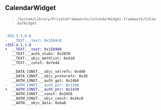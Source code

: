 ## CalendarWidget

> `/System/Library/PrivateFrameworks/CalendarWidget.framework/CalendarWidget`

```diff

-355.3.3.0.0
-  __TEXT.__text: 0x15b9c8
+355.4.1.1.0
+  __TEXT.__text: 0x15b908
   __TEXT.__auth_stubs: 0x2970
   __TEXT.__objc_methlist: 0x410
   __TEXT.__const: 0x7e44

   __DATA_CONST.__objc_selrefs: 0x440
   __DATA_CONST.__objc_protorefs: 0x38
   __AUTH_CONST.__auth_got: 0x14b8
-  __AUTH_CONST.__auth_ptr: 0x1398
+  __AUTH_CONST.__auth_ptr: 0x1438
   __AUTH_CONST.__const: 0x2458
   __AUTH_CONST.__objc_const: 0x26c8
   __AUTH.__objc_data: 0x6a8

```
